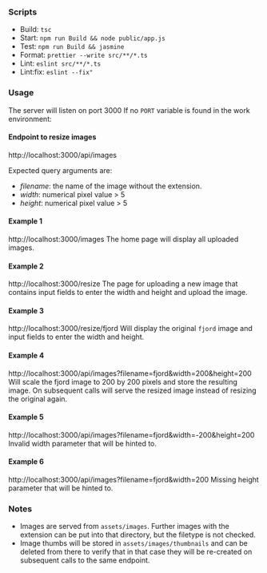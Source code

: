 ### Scripts

- Build: `tsc`
- Start: `npm run Build && node public/app.js`
- Test: `npm run Build && jasmine`
- Format: `prettier --write src/**/*.ts`
- Lint: `eslint src/**/*.ts`
- Lint:fix: `eslint --fix"`

### Usage

The server will listen on port 3000 If no `PORT` variable is found in the work environment:

#### Endpoint to resize images

http://localhost:3000/api/images

Expected query arguments are:

- _filename_: the name of the image without the extension.
- _width_: numerical pixel value > 5
- _height_: numerical pixel value > 5

#### Example 1

http://localhost:3000/images
The home page will display all uploaded images.

#### Example 2

http://localhost:3000/resize
The page for uploading a new image that contains input fields to enter the width and height and upload the image.

#### Example 3

http://localhost:3000/resize/fjord
Will display the original `fjord` image and input fields to enter the width and height.

#### Example 4

http://localhost:3000/api/images?filename=fjord&width=200&height=200
Will scale the fjord image to 200 by 200 pixels and store the resulting image.
On subsequent calls will serve the resized image instead of resizing the
original again.

#### Example 5

http://localhost:3000/api/images?filename=fjord&width=-200&height=200
Invalid width parameter that will be hinted to.

#### Example 6

http://localhost:3000/api/images?filename=fjord&width=200
Missing height parameter that will be hinted to.

### Notes

- Images are served from `assets/images`. Further images with the extension
  can be put into that directory, but the filetype is not checked.
- Image thumbs will be stored in `assets/images/thumbnails` and can be deleted from
  there to verify that in that case they will be re-created on subsequent calls
  to the same endpoint.

